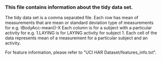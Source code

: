 ### This file contains information about the tidy data set.
The tidy data set is a comma separated file.
Each row has mean of measurements that are mean or standard deviation type of measurements for e.g. tBodyAcc-mean()-X
Each column is for a subject with a particular activity for e.g. 1.LAYING is for LAYING activity for subject 1. Each cell
of the data represents mean of a measurement for a particular subject and an activity.

For feature information, please refer to "UCI HAR Dataset/features_info.txt".